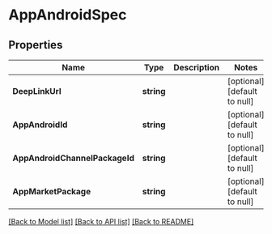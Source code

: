 # AppAndroidSpec

## Properties
Name | Type | Description | Notes
------------ | ------------- | ------------- | -------------
**DeepLinkUrl** | **string** |  | [optional] [default to null]
**AppAndroidId** | **string** |  | [optional] [default to null]
**AppAndroidChannelPackageId** | **string** |  | [optional] [default to null]
**AppMarketPackage** | **string** |  | [optional] [default to null]

[[Back to Model list]](../README.md#documentation-for-models) [[Back to API list]](../README.md#documentation-for-api-endpoints) [[Back to README]](../README.md)


